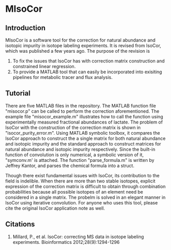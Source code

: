 MIsoCor
==============




Introduction
-------
MIsoCor is a software tool for the correction for natural abundance and isotopic impurity in isotope labeling experiments. It is revised from IsoCor, which was published a few years ago. The purpose of the revision is

1. To fix the issues that IsoCor has with correction matrix construction and constrained linear regression. 
2. To provide a MATLAB tool that can easily be incorporated into exisiting pipelines for metabolic tracer and flux analysis. 




Tutorial
-------
There are five MATLAB files in the repository. The MATLAB function file "misocor.p" can be called to perform the correction aforementioned. The example file "misocor_example.m" illustrates how to call the function using experimentally measured fractional abundances of lactate. The problem of IsoCor with the construction of the correction matrix is shown in "isocor_purity_error.m". Using MATLAB symbolic toolbox, it compares the IsoCor approach to construct the a single matrix for both natural abundance and isotopic impurity and the standard approach to construct matrices for natural abundance and isotopic impurity respectively. Since the built-in function of convolution is only numerical, a symbolic version of it, "symconv.m' is attached. The function "parse_formula.m" is written by Jeffrey Kantor, and parses the chemical formula into a struct. 

Though there exist fundamental issues with IsoCor, its contribution to the field is indelible. When there are more than two stable isotopes, explicit expression of the correction matrix is difficult to obtain through combination probabilities because all possible isotopes of an element need be considered in a single matrix. The probelm is solved in an elegant manner in IsoCor using iterative convolution. For anyone who uses this tool, please cite the original IsoCor application note as well. 




Citations
--------
1. Millard, P., et al. IsoCor: correcting MS data in isotope labeling experiments. Bioinformatics 2012;28(9):1294-1296
